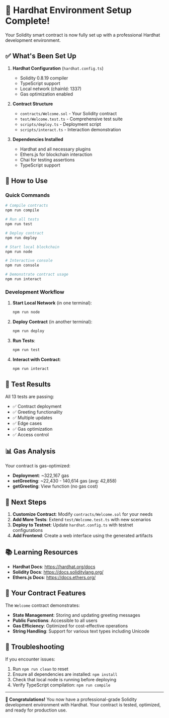 # 🎉 Hardhat Environment Setup Complete!

Your Solidity smart contract is now fully set up with a professional Hardhat development environment.

## ✅ What's Been Set Up

1. **Hardhat Configuration** (`hardhat.config.ts`)
   - Solidity 0.8.19 compiler
   - TypeScript support
   - Local network (chainId: 1337)
   - Gas optimization enabled

2. **Contract Structure**
   - `contracts/Welcome.sol` - Your Solidity contract
   - `test/Welcome.test.ts` - Comprehensive test suite
   - `scripts/deploy.ts` - Deployment script
   - `scripts/interact.ts` - Interaction demonstration

3. **Dependencies Installed**
   - Hardhat and all necessary plugins
   - Ethers.js for blockchain interaction
   - Chai for testing assertions
   - TypeScript support

## 🚀 How to Use

### Quick Commands
```bash
# Compile contracts
npm run compile

# Run all tests
npm run test

# Deploy contract
npm run deploy

# Start local blockchain
npm run node

# Interactive console
npm run console

# Demonstrate contract usage
npm run interact
```

### Development Workflow

1. **Start Local Network** (in one terminal):
   ```bash
   npm run node
   ```

2. **Deploy Contract** (in another terminal):
   ```bash
   npm run deploy
   ```

3. **Run Tests**:
   ```bash
   npm run test
   ```

4. **Interact with Contract**:
   ```bash
   npm run interact
   ```

## 🧪 Test Results

All 13 tests are passing:
- ✅ Contract deployment
- ✅ Greeting functionality
- ✅ Multiple updates
- ✅ Edge cases
- ✅ Gas optimization
- ✅ Access control

## 📊 Gas Analysis

Your contract is gas-optimized:
- **Deployment**: ~322,167 gas
- **setGreeting**: ~22,430 - 140,614 gas (avg: 42,858)
- **getGreeting**: View function (no gas cost)

## 🔧 Next Steps

1. **Customize Contract**: Modify `contracts/Welcome.sol` for your needs
2. **Add More Tests**: Extend `test/Welcome.test.ts` with new scenarios
3. **Deploy to Testnet**: Update `hardhat.config.ts` with testnet configurations
4. **Add Frontend**: Create a web interface using the generated artifacts

## 📚 Learning Resources

- **Hardhat Docs**: https://hardhat.org/docs
- **Solidity Docs**: https://docs.soliditylang.org/
- **Ethers.js Docs**: https://docs.ethers.org/

## 🎯 Your Contract Features

The `Welcome` contract demonstrates:
- **State Management**: Storing and updating greeting messages
- **Public Functions**: Accessible to all users
- **Gas Efficiency**: Optimized for cost-effective operations
- **String Handling**: Support for various text types including Unicode

## 🚨 Troubleshooting

If you encounter issues:
1. Run `npm run clean` to reset
2. Ensure all dependencies are installed: `npm install`
3. Check that local node is running before deploying
4. Verify TypeScript compilation: `npm run compile`

---

**🎉 Congratulations!** You now have a professional-grade Solidity development environment with Hardhat. Your contract is tested, optimized, and ready for production use.
